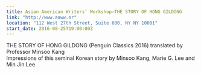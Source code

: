 ```yaml
---
title: Asian American Writers’ Workshop—THE STORY OF HONG GILDONG
link: "http://www.aaww.or"
location: "112 West 27th Street, Suite 600, NY NY 10001"
start_date: 2016-08-25T19:00:00Z 
---
```

THE STORY OF HONG GILDONG (Penguin Classics 2016) translated by Professor Minsoo Kang   
Impressions of this seminal Korean story by Minsoo Kang, Marie G. Lee and Min Jin Lee




